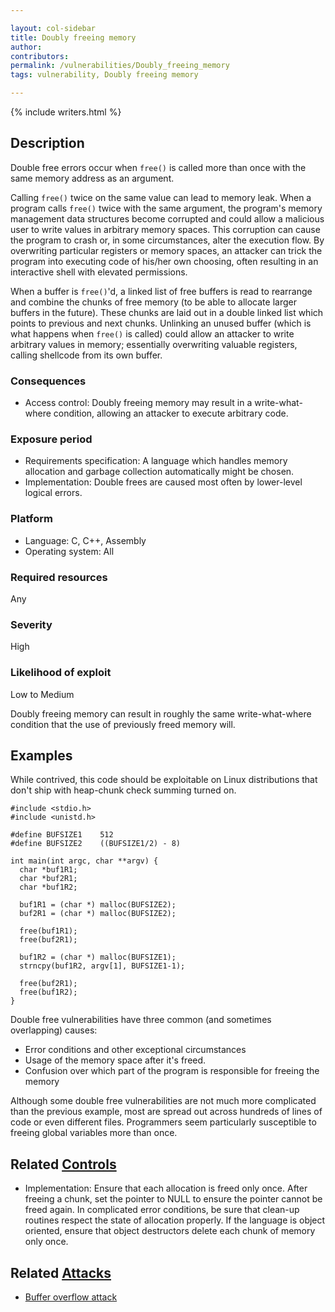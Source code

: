 ```yaml
---

layout: col-sidebar
title: Doubly freeing memory
author: 
contributors: 
permalink: /vulnerabilities/Doubly_freeing_memory
tags: vulnerability, Doubly freeing memory

---
```


{% include writers.html %}

## Description

Double free errors occur when `free()` is called more than once with the same memory address as an argument.

Calling `free()` twice on the same value can lead to memory leak. When a program calls `free()` twice with the same argument, the program's memory management data structures become corrupted and could allow a malicious user to write values in arbitrary memory spaces. This corruption can cause the program to crash or, in some circumstances, alter the execution flow. By overwriting particular registers or memory spaces, an attacker can trick the program into executing code of his/her own choosing, often resulting in an interactive shell with elevated permissions.

When a buffer is `free()`'d, a linked list of free buffers is read to rearrange and combine the chunks of free memory (to be able to allocate larger buffers in the future). These chunks are laid out in a double linked list which points to previous and next chunks. Unlinking an unused buffer (which is what happens when `free()` is called) could allow an attacker to write arbitrary values in memory; essentially overwriting valuable registers, calling shellcode from its own buffer.

### Consequences

- Access control: Doubly freeing memory may result in a write-what-where condition, allowing an attacker to execute arbitrary code.

### Exposure period

- Requirements specification: A language which handles memory allocation and garbage collection automatically might be chosen.
- Implementation: Double frees are caused most often by lower-level logical errors.

### Platform

- Language: C, C++, Assembly
- Operating system: All

### Required resources

Any

### Severity

High

### Likelihood of exploit

Low to Medium

Doubly freeing memory can result in roughly the same write-what-where condition that the use of previously freed memory will.

## Examples

While contrived, this code should be exploitable on Linux distributions that don't ship with heap-chunk check summing turned on.

```
#include <stdio.h>
#include <unistd.h>

#define BUFSIZE1    512
#define BUFSIZE2    ((BUFSIZE1/2) - 8)

int main(int argc, char **argv) {
  char *buf1R1;
  char *buf2R1;
  char *buf1R2;

  buf1R1 = (char *) malloc(BUFSIZE2);
  buf2R1 = (char *) malloc(BUFSIZE2);

  free(buf1R1);
  free(buf2R1);

  buf1R2 = (char *) malloc(BUFSIZE1);
  strncpy(buf1R2, argv[1], BUFSIZE1-1);

  free(buf2R1);
  free(buf1R2);
}
``` 

Double free vulnerabilities have three common (and sometimes overlapping) causes:

- Error conditions and other exceptional circumstances
- Usage of the memory space after it's freed.
- Confusion over which part of the program is responsible for freeing the memory

Although some double free vulnerabilities are not much more complicated than the previous example, most are spread out across hundreds of lines of code or even different files. Programmers seem particularly susceptible to freeing global variables more than once.

## Related [Controls](../controls/)

- Implementation: Ensure that each allocation is freed only once. After freeing a chunk, set the pointer to NULL to ensure the pointer cannot be freed again. In complicated error conditions, be sure that clean-up routines respect the state of allocation properly. If the language is object oriented, ensure that object destructors delete each chunk of memory only once.

## Related [Attacks](../attacks/)

- [Buffer overflow attack](../attacks/Buffer_overflow_attack)
